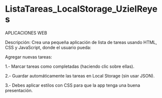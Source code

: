# ListaTareas_LocalStorage_UzielReyes

APLICACIONES WEB

Descripción:
Crea una pequeña aplicación de lista de tareas usando HTML, CSS y JavaScript, donde el usuario pueda:


Agregar nuevas tareas:

1.- Marcar tareas como completadas (haciendo clic sobre ellas).

2.- Guardar automáticamente las tareas en Local Storage (sin usar JSON).

3.- Debes aplicar estilos con CSS para que la app tenga una buena presentación.

